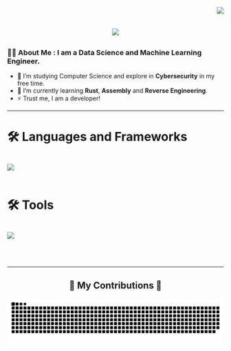 <img align="right" src="https://api.visitorbadge.io/api/visitors?path=https%3A%2F%2Fgithub.com%2FHantak07&countColor=%23263759">

<h1 align="center">
    <img src="https://readme-typing-svg.herokuapp.com/?font=Righteous&size=35&center=true&vCenter=true&width=600&height=70&duration=4000&lines=Hi+There!;+I'm+Harsh!;" />
</h1>

### :man_technologist: About Me : I am a **Data Science and Machine Learning Engineer**.
- :telescope: I’m studying Computer Science and explore in **Cybersecurity** in my free time.
- :seedling: I’m currently learning **Rust**, **Assembly** and **Reverse Engineering**.
- :zap: Trust me, I am a developer!
---
<h1>🛠️ Languages and Frameworks</h1> 
<br/>
<div>
    <img src="https://skillicons.dev/icons?i=python,c,rust,bash,matlab,flask,postgresql,html,css" />
</div>
<br/>
<h1>🛠️ Tools</h1> 
<br/>
<div>
    <img src="https://skillicons.dev/icons?i=pycharm,vscode,neovim,linux,ubuntu,kali,arch,github,git" />
</div>

<br/><br/>

---

<div align="center">
  <h2>🐍 My Contributions 🐍</h2>
  <img alt="snake eating my contributions" src="https://raw.githubusercontent.com/Hantak07/Hantak07/output/github-contribution-grid-snake.svg" />
  
  <br/><br/><br/>
</div>

<!--
**Hantak07/Hantak07** is a ✨ _special_ ✨ repository because its `README.md` (this file) appears on your GitHub profile.

Here are some ideas to get you started:

- 🔭 I’m currently working on ...
- 🌱 I’m currently learning ...
- 👯 I’m looking to collaborate on ...
- 🤔 I’m looking for help with ...
- 💬 Ask me about ...
- 📫 How to reach me: ...
- 😄 Pronouns: ...
- ⚡ Fun fact: ...
-->

